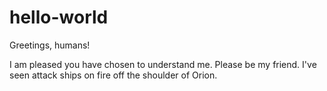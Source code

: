 hello-world
===========

Greetings, humans!

I am pleased you have chosen to understand me. Please be my friend. I've seen attack ships on fire off the shoulder of Orion. 
